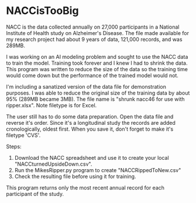 # NACCisTooBig
NACC is the data collected annually on 27,000 participants in a National Institute of Health study on Alzheimer's Disease. The file made available for my research project had about 9 years of data, 121,000 records, and was 289MB.

I was working on an AI modeling problem and sought to use the NACC data to train the model. Training took forever and I knew I had to shrink the data. This program was written to reduce the size of the data so the training time would come down but the performance of the trained model would not. 

I'm including a sanatized version of the data file for demonstration purposes. I was able to reduce the original size of the training data by about 95% (289MB became 3MB). The file name is "shrunk nacc46 for use with ripper.xlsx". Note filetype is for Excel.

The user still has to do some data preparation. Open the data file and reverse it's order.  Since it's a longitudinal study the records are added cronologically, oldest first. When you save it, don't forget to make it's filetype 'CVS'.    

Steps:
1. Download the NACC spreadsheet and use it to create your local "NACCturnedUpsideDown.csv".
2. Run the MikesRipper.py program to create "NACCRippedToNew<N>.csv"
3. Check the resulting file before using it for training.  

This program returns only the most recent annual record for each participant of the study.   
